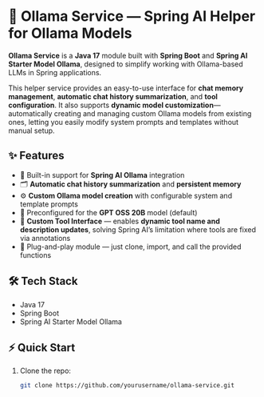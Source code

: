 # 🧠 Ollama Service — Spring AI Helper for Ollama Models

**Ollama Service** is a **Java 17** module built with **Spring Boot** and **Spring AI Starter Model Ollama**, designed to simplify working with Ollama-based LLMs in Spring applications.

This helper service provides an easy-to-use interface for **chat memory management**, **automatic chat history summarization**, and **tool configuration**. It also supports **dynamic model customization**—automatically creating and managing custom Ollama models from existing ones, letting you easily modify system prompts and templates without manual setup.

## ✨ Features
- 🧩 Built-in support for **Spring AI Ollama** integration  
- 🗂️ **Automatic chat history summarization** and **persistent memory**  
- ⚙️ **Custom Ollama model creation** with configurable system and template prompts  
- 🧠 Preconfigured for the **GPT OSS 20B** model (default)  
- 🧰 **Custom Tool Interface** — enables **dynamic tool name and description updates**, solving Spring AI’s limitation where tools are fixed via annotations  
- 🚀 Plug-and-play module — just clone, import, and call the provided functions  

## 🛠️ Tech Stack
- Java 17  
- Spring Boot  
- Spring AI Starter Model Ollama

## ⚡ Quick Start
1. Clone the repo:
   ```bash
   git clone https://github.com/yourusername/ollama-service.git
